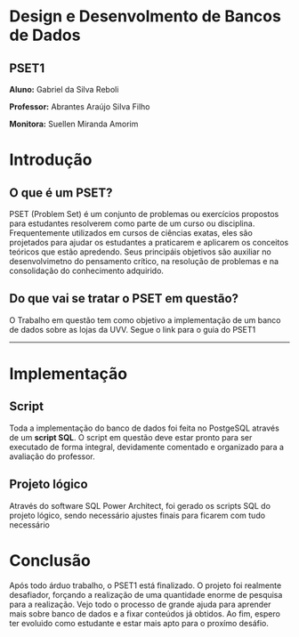 # Design e Desenvolmento de Bancos de Dados


## PSET1

**Aluno:** Gabriel da Silva Reboli

**Professor:** Abrantes Araújo Silva Filho

**Monitora:** Suellen Miranda Amorim


# Introdução

## O que é um PSET?

PSET (Problem Set) é um conjunto de problemas ou exercícios propostos para estudantes resolverem como parte de um curso ou disciplina. Frequentemente utilizados em cursos de ciências exatas, eles são projetados para ajudar os estudantes a praticarem e aplicarem os conceitos teóricos que estão apredendo. Seus principáis objetivos são auxiliar no desenvolvimetno do pensamento crítico, na resolução de problemas e na consolidação do conhecimento adquirido.

## Do que vai se tratar o PSET em questão?

O Trabalho em questão tem como objetivo a implementação de um banco de dados sobre as lojas da UVV. Segue o link para o guia do PSET1

---

# Implementação

## Script

Toda a implementação do banco de dados foi feita no PostgeSQL através de um **script SQL**. O script em questão deve estar pronto para ser executado de forma integral, devidamente comentado e organizado para a avaliação do professor.

## Projeto lógico

Através do software SQL Power Architect, foi gerado os scripts SQL do projeto lógico, sendo necessário ajustes finais para ficarem com tudo necessário




# Conclusão

Após todo árduo trabalho, o PSET1 está finalizado. O projeto foi realmente desafiador, forçando a realização de uma quantidade enorme de pesquisa para a realização. 
Vejo todo o processo de grande ajuda para aprender mais sobre banco de dados e a fixar conteúdos já obtidos. Ao fim, espero ter evoluido como estudante e estar mais apto para o proxímo desáfio.




